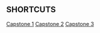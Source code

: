 
## SHORTCUTS
[Capstone 1](https://github.com/0xd5dc/amazon-review-validator/blob/master/Capstone%201/README.md)
[Capstone 2](https://github.com/0xd5dc/amazon-review-validator/blob/master/Capstone%202/README.md)
[Capstone 3](https://github.com/0xd5dc/amazon-review-validator/blob/master/Capstone%203/README.md)